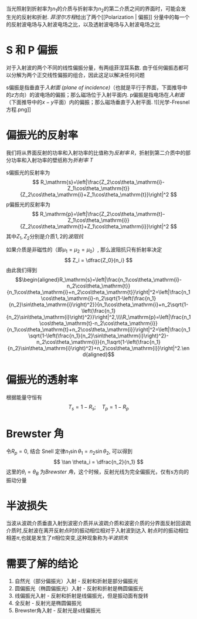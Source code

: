当光照射到折射率为$n_1$的介质与折射率为$n_2$的第二介质之间的界面时，可能会发生光的反射和折射. *菲涅尔方程*给出了两个[[Polarization | 偏振]] 分量中的每一个的反射波电场与入射波电场之比，以及透射波电场与入射波电场之比

# S 和 P 偏振
对于入射波的两个不同的线性偏振分量，有两组菲涅耳系数. 由于任何偏振态都可以分解为两个正交线性偏振的组合，因此这足以解决任何问题

s偏振是指垂直于*入射面 (plane of incidence)*（也就是平行于界面，下面推导中的$z$方向）的波电场的偏振；那么磁场位于入射平面内.  p偏振是指电场在*入射面*（下面推导中的$x-y$平面）内的偏振；那么磁场垂直于入射平面. 
![[光学-Fresnel方程.png]]
# 偏振光的反射率
我们将从界面反射的功率和入射功率的比值称为*反射率* $R$，折射到第二介质中的部分功率和入射功率的壁纸称为*折射率* $T$

s偏振光的反射率为
$$
R_\mathrm{s}=\left|\frac{Z_2\cos\theta_\mathrm{i}-Z_1\cos\theta_\mathrm{t}}{Z_2\cos\theta_\mathrm{i}+Z_1\cos\theta_\mathrm{t}}\right|^2
$$
p偏振光的反射率为
$$
R_\mathrm{p}=\left|\frac{Z_2\cos\theta_\mathrm{t}-Z_1\cos\theta_\mathrm{i}}{Z_2\cos\theta_\mathrm{t}+Z_1\cos\theta_\mathrm{i}}\right|^2
$$
其中$Z_1,Z_2$分别是介质$1, 2$的*波阻抗*

如果介质是非磁性的（即$\mu_1  = \mu_2 = \mu_0$）, 那么波阻抗只有折射率决定
$$
Z_i = \dfrac{Z_0}{n_i}
$$
由此我们得到
$$\begin{aligned}R_\mathrm{s}=\left|\frac{n_1\cos\theta_\mathrm{i}-n_2\cos\theta_\mathrm{t}}{n_1\cos\theta_\mathrm{i}+n_2\cos\theta_\mathrm{t}}\right|^2=\left|\frac{n_1\cos\theta_\mathrm{i}-n_2\sqrt{1-\left(\frac{n_1}{n_2}\sin\theta_\mathrm{i}\right)^2}}{n_1\cos\theta_\mathrm{i}+n_2\sqrt{1-\left(\frac{n_1}{n_2}\sin\theta_\mathrm{i}\right)^2}}\right|^2,\\\\R_\mathrm{p}=\left|\frac{n_1\cos\theta_\mathrm{t}-n_2\cos\theta_\mathrm{i}}{n_1\cos\theta_\mathrm{t}+n_2\cos\theta_\mathrm{i}}\right|^2=\left|\frac{n_1\sqrt{1-\left(\frac{n_1}{n_2}\sin\theta_\mathrm{i}\right)^2}-n_2\cos\theta_\mathrm{i}}{n_1\sqrt{1-\left(\frac{n_1}{n_2}\sin\theta_\mathrm{i}\right)^2}+n_2\cos\theta_\mathrm{i}}\right|^2.\end{aligned}$$
# 偏振光的透射率
根据能量守恒有
$$
T_s = 1- R_s ; \quad T_p  = 1 - R_p
$$
# Brewster 角
令$R_p = 0$, 结合 Snell 定律$n_1\sin \theta_1 = n_2 \sin \theta_2$, 可以得到
$$
\tan \theta_i = \dfrac{n_2}{n_1}
$$
这里的$\theta_i = \theta_B$ 为*Brewster 角*，这个时候，反射光线为完全偏振光，仅有s方向的振动分量

# 半波损失
当波从波疏介质垂直入射到波密介质并从波疏介质和波密介质的分界面反射回波疏介质时,反射波在离开反射点时的振动相位相对于入射波到达入 射点时的振动相位相差$π$,也就是发生了$π$相位突变,这种现象称为*半波损失*

# 需要了解的结论
1. 自然光（部分偏振光）入射 - 反射和折射是部分偏振光
2. 圆偏振光（椭圆偏振光）入射 - 反射和折射是椭圆偏振光
3. 线偏振光入射 - 反射和折射是线偏振光，但是振动面有旋转
4. 全反射 - 反射光是椭圆偏振光
5. Brewster角入射 - 反射光是s线偏振光
